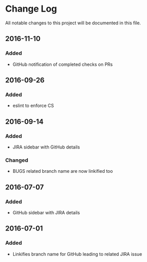 # Change Log
All notable changes to this project will be documented in this file.

## 2016-11-10
### Added
-  GitHub notification of completed checks on PRs

## 2016-09-26
### Added
- eslint to enforce CS

## 2016-09-14
### Added
- JIRA sidebar with GitHub details

### Changed
- BUGS related branch name are now linkified too

## 2016-07-07
### Added
- GitHub sidebar with JIRA details

## 2016-07-01
### Added
- Linkifies branch name for GitHub leading to related JIRA issue

